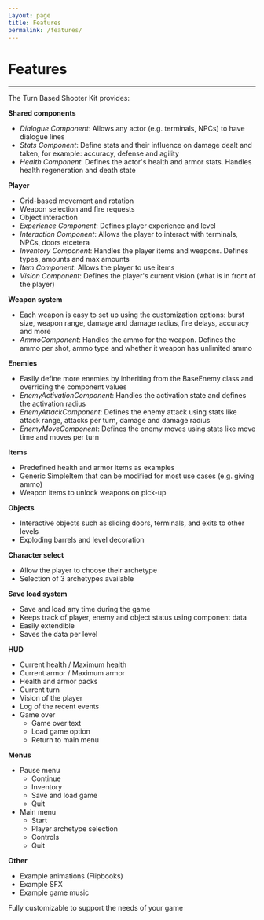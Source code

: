 ```yaml
---
Layout: page
title: Features
permalink: /features/
---
```


# Features

***

The Turn Based Shooter Kit provides:

__Shared components__

* _Dialogue Component_: Allows any actor (e.g. terminals, NPCs) to have dialogue lines
* _Stats Component_: Define stats and their influence on damage dealt and taken, for example: accuracy, defense and agility
* _Health Component_: Defines the actor's health and armor stats. Handles health regeneration and death state

__Player__

* Grid-based movement and rotation
* Weapon selection and fire requests
* Object interaction
* _Experience Component_: Defines player experience and level
* _Interaction Component_: Allows the player to interact with terminals, NPCs, doors etcetera
* _Inventory Component_: Handles the player items and weapons. Defines types, amounts and max amounts
* _Item Component_: Allows the player to use items
* _Vision Component_: Defines the player's current vision (what is in front of the player)

__Weapon system__

* Each weapon is easy to set up using the customization options: burst size, weapon range, damage and damage radius, fire delays, accuracy and more
* _AmmoComponent_: Handles the ammo for the weapon. Defines the ammo per shot, ammo type and whether it weapon has unlimited ammo

__Enemies__

* Easily define more enemies by inheriting from the BaseEnemy class and overriding the component values
* _EnemyActivationComponent_: Handles the activation state and defines the activation radius
* _EnemyAttackComponent_: Defines the enemy attack using stats like attack range, attacks per turn, damage and damage radius
* _EnemyMoveComponent_: Defines the enemy moves using stats like move time and moves per turn

__Items__

* Predefined health and armor items as examples
* Generic SimpleItem that can be modified for most use cases (e.g. giving ammo)
* Weapon items to unlock weapons on pick-up

__Objects__

* Interactive objects such as sliding doors, terminals, and exits to other levels
* Exploding barrels and level decoration

__Character select__

* Allow the player to choose their archetype
* Selection of 3 archetypes available

__Save load system__

* Save and load any time during the game
* Keeps track of player, enemy and object status using component data
* Easily extendible
* Saves the data per level

__HUD__

* Current health / Maximum health
* Current armor / Maximum armor
* Health and armor packs
* Current turn
* Vision of the player
* Log of the recent events
* Game over
    * Game over text
    * Load game option
    * Return to main menu

__Menus__

* Pause menu
    * Continue
    * Inventory
    * Save and load game
    * Quit
* Main menu
    * Start
    * Player archetype selection
    * Controls
    * Quit
    
__Other__

* Example animations (Flipbooks)
* Example SFX
* Example game music

Fully customizable to support the needs of your game